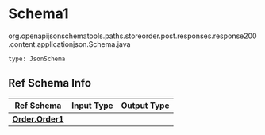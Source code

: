 # Schema1
org.openapijsonschematools.paths.storeorder.post.responses.response200.content.applicationjson.Schema.java
```
type: JsonSchema
```

## Ref Schema Info
Ref Schema | Input Type | Output Type
---------- | ---------- | -----------
[**Order.Order1**](../../../../../../../../components/schemas/Order.md) |  | 
